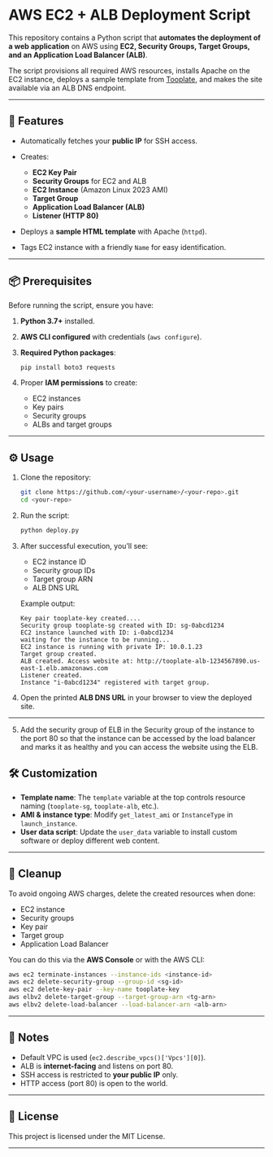 # AWS EC2 + ALB Deployment Script

This repository contains a Python script that **automates the deployment of a web application** on AWS using **EC2, Security Groups, Target Groups, and an Application Load Balancer (ALB)**.

The script provisions all required AWS resources, installs Apache on the EC2 instance, deploys a sample template from [Tooplate](https://www.tooplate.com/), and makes the site available via an ALB DNS endpoint.

---

## 🚀 Features

* Automatically fetches your **public IP** for SSH access.
* Creates:

  * **EC2 Key Pair**
  * **Security Groups** for EC2 and ALB
  * **EC2 Instance** (Amazon Linux 2023 AMI)
  * **Target Group**
  * **Application Load Balancer (ALB)**
  * **Listener (HTTP 80)**
* Deploys a **sample HTML template** with Apache (`httpd`).
* Tags EC2 instance with a friendly `Name` for easy identification.

---

## 📦 Prerequisites

Before running the script, ensure you have:

1. **Python 3.7+** installed.
2. **AWS CLI configured** with credentials (`aws configure`).
3. **Required Python packages**:

   ```bash
   pip install boto3 requests
   ```
4. Proper **IAM permissions** to create:

   * EC2 instances
   * Key pairs
   * Security groups
   * ALBs and target groups

---

## ⚙️ Usage

1. Clone the repository:

   ```bash
   git clone https://github.com/<your-username>/<your-repo>.git
   cd <your-repo>
   ```

2. Run the script:

   ```bash
   python deploy.py
   ```

3. After successful execution, you’ll see:

   * EC2 instance ID
   * Security group IDs
   * Target group ARN
   * ALB DNS URL

   Example output:

   ```
   Key pair tooplate-key created....
   Security group tooplate-sg created with ID: sg-0abcd1234
   EC2 instance launched with ID: i-0abcd1234
   waiting for the instance to be running...
   EC2 instance is running with private IP: 10.0.1.23
   Target group created.
   ALB created. Access website at: http://tooplate-alb-1234567890.us-east-1.elb.amazonaws.com
   Listener created.
   Instance "i-0abcd1234" registered with target group.
   ```

4. Open the printed **ALB DNS URL** in your browser to view the deployed site.

---

5. Add the security group of ELB in the Security group of the instance to the port 80 so that the instance can be accessed by the load balancer and marks it as healthy and you can access the website using the ELB.
## 🛠️ Customization

* **Template name**: The `template` variable at the top controls resource naming (`tooplate-sg`, `tooplate-alb`, etc.).
* **AMI & instance type**: Modify `get_latest_ami` or `InstanceType` in `launch_instance`.
* **User data script**: Update the `user_data` variable to install custom software or deploy different web content.

---

## 🧹 Cleanup

To avoid ongoing AWS charges, delete the created resources when done:

* EC2 instance
* Security groups
* Key pair
* Target group
* Application Load Balancer

You can do this via the **AWS Console** or with the AWS CLI:

```bash
aws ec2 terminate-instances --instance-ids <instance-id>
aws ec2 delete-security-group --group-id <sg-id>
aws ec2 delete-key-pair --key-name tooplate-key
aws elbv2 delete-target-group --target-group-arn <tg-arn>
aws elbv2 delete-load-balancer --load-balancer-arn <alb-arn>
```

---

## 📖 Notes

* Default VPC is used (`ec2.describe_vpcs()['Vpcs'][0]`).
* ALB is **internet-facing** and listens on port 80.
* SSH access is restricted to **your public IP** only.
* HTTP access (port 80) is open to the world.

---

## 📝 License

This project is licensed under the MIT License.

---
